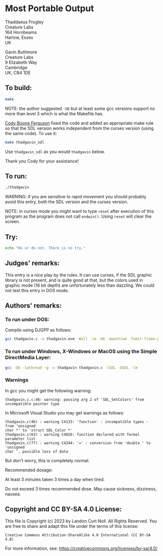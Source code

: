 # Most Portable Output

Thaddaeus Frogley  
Creature Labs  
164 Hornbeams  
Harlow, Essex  
UK  
  
Gavin Buttimore  
Creature Labs  
9 Elizabeth Way   
Cambridge   
UK, CB4 1DE  

## To build:

```sh
make
```

NOTE: the author suggested `-O6` but at least some gcc versions support no more
than level 3 which is what the Makefile has.

[Cody Boone Ferguson](/winners.html#Cody_Boone_Ferguson) fixed the code and
added an appropriate make rule so that the SDL version works independent from
the curses version (using the same code). To use it:


```sh
make thadgavin_sdl
```

Use `thadgavin_sdl` as you would `thadgavin` below.

Thank you Cody for your assistance!


## To run:

```sh
./thadgavin
```

WARNING: if you are sensitive to rapid movement you should probably avoid
this entry, both the SDL version and the curses version.

NOTE: in curses mode you might want to type `reset` after execution of this
program as the program does not call `endwin()`. Using `reset` will clear the
screen.


## Try:

```sh
echo "Do or do not. There is no try."
```

## Judges' remarks:

This entry is a nice play by the rules. It can use curses, if the
SDL graphic library is not present, and is quite good at that,
but the colors used in graphic mode (16 bit depth) are unfortunately
less than dazzling. We could not test this entry in DOS mode.

## Authors' remarks:

### To run under DOS:

Compile using DJGPP as follows:

```sh
gcc thadgavin.c -o thadgavin.exe -Wall -lm -O6 -mpentium -fomit-frame-pointer -ffast-math
```

### To run under Windows, X-Windows or MacOS using the Simple DirectMedia Layer:

```sh
gcc -O6 -lpthread -g -o thadgavin thadgavin.c -lSDL -DSDL -lm
```


### Warnings

In gcc you might get the following warning:

```
thadgavin.c.c:46: warning: passing arg 2 of `SDL_SetColors' from incompatible pointer type
```

In Microsoft Visual Studio you may get warnings as follows:

```
thadgavin.c(46) : warning C4133: 'function' : incompatible types - from 'unsigned
char *' to 'struct SDL_Color *'
thadgavin.c(63) : warning C4026: function declared with formal parameter list
thadgavin.c(77) : warning C4244: '=' : conversion from 'double ' to 'unsigned
char ', possible loss of data

```

But don't worry, this is completely normal.

Recommended dosage:

At least 3 minutes taken 3 times a day when tired.

Do not exceed 3 times recommended dose.  May cause sickness, dizziness, nausea.

## Copyright and CC BY-SA 4.0 License:

This file is Copyright (c) 2023 by Landon Curt Noll.  All Rights Reserved.
You are free to share and adapt this file under the terms of this license:

    Creative Commons Attribution-ShareAlike 4.0 International (CC BY-SA 4.0)

For more information, see: https://creativecommons.org/licenses/by-sa/4.0/
